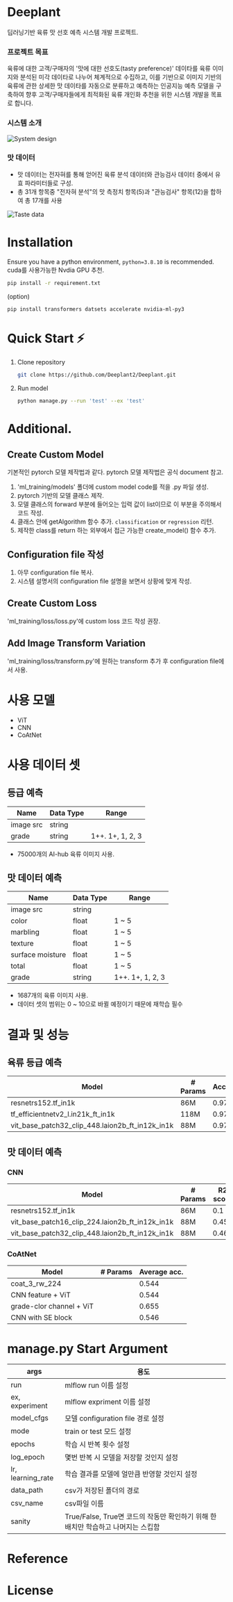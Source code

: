 # Deeplant
딥러닝기반 육류 맛 선호 예측 시스템 개발 프로젝트.
### 프로젝트 목표
육류에 대한 고객/구매자의 '맛에 대한 선호도(tasty preference)' 데이타를 육류 이미지와 분석된 미각
데이타로 나누어 체계적으로 수집하고, 이를 기반으로 이미지 기반의 육류에 관한 상세한 맛 데이타를
자동으로 분류하고 예측하는 인공지능 예측 모델을 구축하여 향후 고객/구매자들에게 최적화된 육류
개인화 추천을 위한 시스템 개발을 목표로 합니다.
### 시스템 소개
![System design](img/system.png)


### 맛 데이터
* 맛 데이터는 전자혀를 통해 얻어진 육류 분석 데이터와 관능검사 데이터 중에서 유효 파라미터들로 구성.
* 총 31개 항목중 "전자혀 분석"의 맛 측정치 항목(5)과 "관능검사" 항목(12)을 합하여 총 17개를 사용

![Taste data](img/taste.png)


# Installation
Ensure you have a python environment, `python=3.8.10` is recommended.
cuda를 사용가능한 Nvdia GPU 추천. 
```sh
pip install -r requirement.txt
```
(option)
```sh
pip install transformers datsets accelerate nvidia-ml-py3
```

# Quick Start ⚡
1. Clone repository
    ```sh
    git clone https://github.com/Deeplant2/Deeplant.git
    ```
2. Run model
    ```sh
    python manage.py --run 'test' --ex 'test'
    ```

# Additional.
## Create Custom Model
기본적인 pytorch 모델 제작법과 같다. pytorch 모델 제작법은 공식 document 참고.
1. 'ml_training/models' 폴더에 custom model code를 적을 .py 파일 생성.
2. pytorch 기반의 모델 클래스 제작.
3. 모델 클래스의 forward 부분에 들어오는 입력 값이 list이므로 이 부분을 주의해서 코드 작성.
4. 클래스 안에 getAlgorithm 함수 추가. `classification` or `regression` 리턴.
5. 제작한 class를 return 하는 외부에서 접근 가능한 create_model() 함수 추가.

## Configuration file 작성
1. 아무 configuration file 복사.
2. 시스템 설명서의 configuration file 설명을 보면서 상황에 맞게 작성.

## Create Custom Loss
'ml_training/loss/loss.py'에 custom loss 코드 작성 권장. 

## Add Image Transform Variation
'ml_training/loss/transform.py'에 원하는 transform 추가 후 configuration file에서 사용.

# 사용 모델
* ViT
* CNN
* CoAtNet

# 사용 데이터 셋
## 등급 예측
| Name | Data Type | Range |
|---|---|---|
|image src|string|
|grade|string| 1++. 1+, 1, 2, 3|

* 75000개의 AI-hub 육류 이미지 사용.
## 맛 데이터 예측
| Name | Data Type | Range |
|---|---|---|
|image src|string|
|color|float|1 ~ 5|
|marbling|float|1 ~ 5|
|texture|float|1 ~ 5|
|surface moisture|float|1 ~ 5|
|total|float|1 ~ 5|
|grade|string| 1++. 1+, 1, 2, 3|

* 1687개의 육류 이미지 사용.
* 데이터 셋의 범위는 0 ~ 10으로 바뀔 예정이기 때문에 재학습 필수
# 결과 및 성능
## 육류 등급 예측
| Model | # Params | Accuracy |
|---|---|---|
|resnetrs152.tf_in1k|86M|0.974|
|tf_efficientnetv2_l.in21k_ft_in1k|118M|0.977|
vit_base_patch32_clip_448.laion2b_ft_in12k_in1k|88M|0.974|

## 맛 데이터 예측
### CNN
| Model | # Params | R2 score | Average acc. |
|---|---|---|---|
|resnetrs152.tf_in1k|86M|0.1|0.458|
|vit_base_patch16_clip_224.laion2b_ft_in12k_in1k|88M|0.457|0.596|
|vit_base_patch32_clip_448.laion2b_ft_in12k_in1k|88M|0.463|0.607|
### CoAtNet
| Model | # Params | Average acc. |
|---|---|---|
|coat_3_rw_224||0.544|
|CNN feature + ViT||0.544|
|grade-clor channel + ViT||0.655|
|CNN with SE block||0.546

# manage.py Start Argument
|args|용도|
|---|---|
|run|mlflow run 이름 설정|
|ex, experiment|mlflow expriment 이름 설정|
|model_cfgs|모델 configuration file 경로 설정|
|mode|train or test 모드 설정|
|epochs|학습 시 반복 횟수 설정|
|log_epoch|몇번 반복 시 모델을 저장할 것인지 설정|
|lr, learning_rate|학습 결과를 모델에 얼만큼 반영할 것인지 설정|
|data_path|csv가 저장된 폴더의 경로|
|csv_name|csv파일 이름|
|sanity|True/False, True면 코드의 작동만 확인하기 위해 한 배치만 학습하고 나머지는 스킵함|

# Reference

# License
